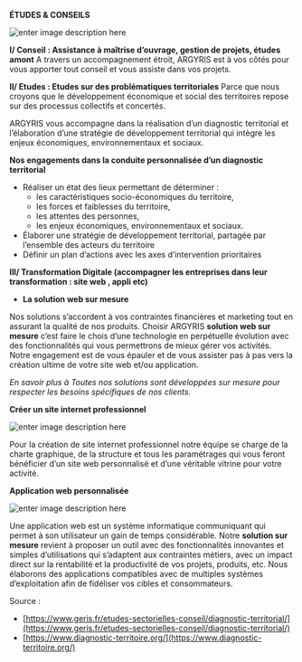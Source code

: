 **ÉTUDES & CONSEILS**

![enter image description here](https://lh3.googleusercontent.com/jkR_CB33_g6ZeLwo_xCVG9UGhq2xHVmxO1v4BKFhYL9XsAPUWTkdOagwxul9IvWY5tBxbO23CCyd)

**I/ Conseil : Assistance à maîtrise d’ouvrage, gestion de projets, études amont**
A travers un accompagnement étroit, ARGYRIS est à vos côtés pour vous apporter tout conseil et vous assiste dans vos projets.

**II/ Etudes : Etudes sur des problématiques territoriales**
Parce que nous croyons que le développement économique et social des territoires repose sur des processus collectifs et concertés.

ARGYRIS vous accompagne dans la réalisation d’un diagnostic territorial et l’élaboration d’une stratégie de développement territorial qui intègre les enjeux économiques, environnementaux et sociaux.

**Nos engagements dans la conduite personnalisée d’un diagnostic territorial**

-   Réaliser un état des lieux permettant de déterminer : 
    -   les caractéristiques socio-économiques du territoire,
    -   les forces et faiblesses du territoire,
    -   les attentes des personnes,
    -   les enjeux économiques, environnementaux et sociaux.
-   Élaborer une stratégie de développement territorial, partagée par l’ensemble des acteurs du territoire
-   Définir un plan d’actions avec les axes d’intervention prioritaires

**III/ Transformation Digitale (accompagner les entreprises dans leur transformation : site web , appli etc)**

- **La  solution web sur mesure**

Nos solutions s’accordent à vos contraintes financières et marketing tout en assurant la qualité de nos produits. Choisir ARGYRIS  **solution web sur mesure** c’est faire le chois d’une technologie en perpétuelle évolution avec des fonctionnalités qui vous permettrons de mieux gérer vos activités. Notre engagement est de vous épauler et de vous assister pas à pas vers la création ultime de votre site web et/ou application.

*En savoir plus à*
*Toutes nos solutions sont développées sur mesure pour respecter les besoins spécifiques de nos clients.*

**Créer un site internet professionnel**

![enter image description here](https://lh3.googleusercontent.com/eB0ddPVdgSsbWIXPs6Y2XbNuDTCdmdlhSfCDQ4HmbHEuYfNdvUlTzKAR9sbRYRAzNcRnwGdOCJya)

Pour la création de site internet professionnel notre équipe se charge de la charte graphique, de la structure et tous les paramétrages qui vous feront bénéficier d’un site web personnalisé et d’une véritable vitrine pour votre activité.

**Application web personnalisée**

![enter image description here](https://lh3.googleusercontent.com/tIKTM5iaEQfKHQ1t-SWLYoD67U4s6fTDEdjuj7S8B6Rc0fsv3moX7UMp4nU5qYblLCDpet9LQyvr)

Une application web est un système informatique communiquant qui permet à son utilisateur un gain de temps considérable. Notre **solution sur mesure** revient à proposer un outil avec des fonctionnalités innovantes et simples d’utilisations qui s’adaptent aux contraintes métiers, avec un impact direct sur la rentabilité et la productivité de vos projets, produits, etc. Nous élaborons des applications compatibles avec de multiples systèmes d’exploitation afin de fidéliser vos cibles et consommateurs.

Source : 
- [https://www.geris.fr/etudes-sectorielles-conseil/diagnostic-territorial/](https://www.geris.fr/etudes-sectorielles-conseil/diagnostic-territorial/)
- [https://www.diagnostic-territoire.org/](https://www.diagnostic-territoire.org/)
<!--stackedit_data:
eyJoaXN0b3J5IjpbOTg3OTk4ODAyLC00MjQzNzAyNSwxMTg4MT
g5MDg3LDE5NTY2NjMzNCwxODU0NTY3NDI1LDczMDk5ODExNl19

-->